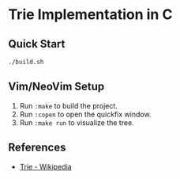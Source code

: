 # Trie Implementation in C

## Quick Start

```bash
./build.sh
```

## Vim/NeoVim Setup

1. Run `:make` to build the project.
2. Run `:copen` to open the quickfix window.
3. Run `:make run` to visualize the tree.

## References

- [Trie - Wikipedia](https://en.wikipedia.org/wiki/Trie)
